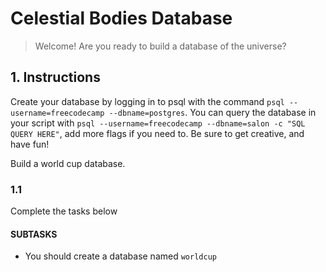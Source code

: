 # Celestial Bodies Database

> Welcome! Are you ready to build a database of the universe?

## 1. Instructions

Create your database by logging in to psql with the command `psql --username=freecodecamp --dbname=postgres`. You can query the database in your script with `psql --username=freecodecamp --dbname=salon -c "SQL QUERY HERE"`, add more flags if you need to. Be sure to get creative, and have fun!

Build a world cup database.

### 1.1

Complete the tasks below

#### SUBTASKS

- You should create a database named `worldcup`
